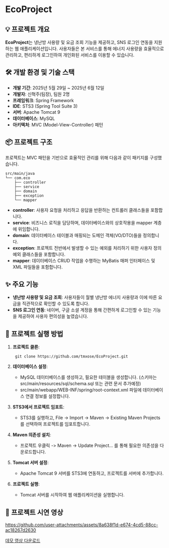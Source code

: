# **EcoProject**

## **💡 프로젝트 개요**

**EcoProject**는 냉난방 사용량 및 요금 조회 기능을 제공하고, SNS 로그인 연동을 지원하는 웹 애플리케이션입니다. 
사용자들은 본 서비스를 통해 에너지 사용량을 효율적으로 관리하고, 편리하게 로그인하여 개인화된 서비스를 이용할 수 있습니다.

## **🛠️ 개발 환경 및 기술 스택**

* **개발 기간**: 2025년 5월 29일 \~ 2025년 6월 12일  
* **개발자**: 신혁주(팀장), 팀원 2명  
* **프레임워크**: Spring Framework  
* **IDE**: STS3 (Spring Tool Suite 3\)  
* **서버**: Apache Tomcat 9  
* **데이터베이스**: MySQL  
* **아키텍처**: MVC (Model-View-Controller) 패턴

## **📦 프로젝트 구조**

프로젝트는 MVC 패턴을 기반으로 효율적인 관리를 위해 다음과 같이 패키지를 구성했습니다.

```
src/main/java  
└── com.eco  
    ├── controller  
    ├── service  
    ├── domain  
    ├── exception  
    └── mapper
```

* **controller**: 사용자 요청을 처리하고 응답을 반환하는 컨트롤러 클래스들을 포함합니다.  
* **service**: 비즈니스 로직을 담당하며, 데이터베이스와의 상호작용을 mapper 계층에 위임합니다.  
* **domain**: 데이터베이스 테이블과 매핑되는 도메인 객체(VO/DTO)들을 정의합니다.  
* **exception**: 프로젝트 전반에서 발생할 수 있는 예외를 처리하기 위한 사용자 정의 예외 클래스들을 포함합니다.  
* **mapper**: 데이터베이스 CRUD 작업을 수행하는 MyBatis 매퍼 인터페이스 및 XML 파일들을 포함합니다.

## **✨ 주요 기능**

* **냉난방 사용량 및 요금 조회**: 사용자들이 월별 냉난방 에너지 사용량과 이에 따른 요금을 직관적으로 확인할 수 있도록 합니다.  
* **SNS 로그인 연동**: 네이버, 구글 소셜 계정을 통해 간편하게 로그인할 수 있는 기능을 제공하여 사용자 편의성을 높였습니다.

## **🚀 프로젝트 실행 방법**

1. **프로젝트 클론**:  
   ```
    git clone https://github.com/tmxose/EcoProject.git 
    ```

2. **데이터베이스 설정**:  
   * MySQL 데이터베이스를 생성하고, 필요한 테이블을 생성합니다. (스키마는 src/main/resources/sql/schema.sql 또는 관련 문서 추가예정)  
   * src/main/webapp/WEB-INF/spring/root-context.xml 파일에 데이터베이스 연결 정보를 설정합니다.  
3. **STS3에서 프로젝트 임포트**:  
   * STS3를 실행하고, File \-\> Import \-\> Maven \-\> Existing Maven Projects를 선택하여 프로젝트를 임포트합니다.  
4. **Maven 의존성 설치**:  
   * 프로젝트 우클릭 \-\> Maven \-\> Update Project... 를 통해 필요한 의존성을 다운로드합니다.  
5. **Tomcat 서버 설정**:  
   * Apache Tomcat 9 서버를 STS3에 연동하고, 프로젝트를 서버에 추가합니다.  
6. **프로젝트 실행**:  
   * Tomcat 서버를 시작하여 웹 애플리케이션을 실행합니다.
  

## **🚀 프로젝트 시연 영상**
https://github.com/user-attachments/assets/8a638f1d-e674-4cd5-88cc-ac18267d2630

[데모 영상 다운로드](https://raw.githubusercontent.com/tmxose/EcoProject/master/Eco/src/main/resources/showFile/showDemo.mp4)
